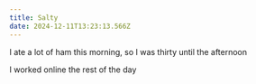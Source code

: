```yaml
---
title: Salty
date: 2024-12-11T13:23:13.566Z
---
```


I ate a lot of ham this morning, so I was thirty until the afternoon

I worked online the rest of the day
